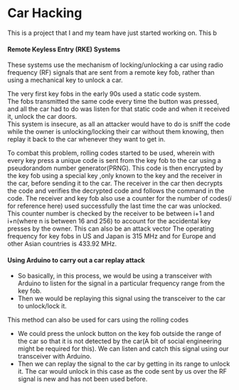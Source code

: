 # Car Hacking
This is a project that I and my team have just started working on. This b


#### Remote Keyless Entry (RKE) Systems
These systems use the mechanism of locking/unlocking a car using radio frequency (RF) signals that are sent from a remote key fob, rather than using a mechanical key to unlock a car.

The very first key fobs in the early 90s used a static code system.  
The fobs transmitted the same code every time the button was pressed, and all the car had to do was listen for that static code and when it received it, unlock the car doors.  
This system is insecure, as all an attacker would have to do is sniff the code while the owner is unlocking/locking their car without them knowing, then replay it back to the car whenever they want to get in.

To combat this problem, rolling codes started to be used, wherein with every key press a unique code is sent from the key fob to the car using a pseudorandom number generator(PRNG). This code is then encrypted by the key fob using a special key ,only known to the key and the receiver in the car, before sending it to the car. The receiver in the car then decrypts the code and verifies the decrypted code and follows the command in the code. The receiver and key fob also use a counter for the number of codes(_i_ for reference here) used successfully the last time the car was unlocked.
This counter number is checked by the receiver to be between i+1 and i+n(where n is between 16 and 256) to account for the accidental key presses by the owner. This can also be an attack vector
The operating frequency for key fobs in US and Japan is 315 MHz and for Europe and other Asian countries is 433.92 MHz.

#### Using Arduino to carry out a car replay attack

* So basically, in this process, we would be using a transceiver with Arduino to listen for the signal in a particular frequency range from the key fob.
* Then we would be replaying this signal using the transceiver to the car to unlock/lock it.

This method can also be used for cars using the rolling codes
* We could press the unlock button on the key fob outside the range of the car so that it is not detected by the car(A bit of social engineering might be required for this). We can listen and catch this signal using our transceiver with Arduino.
* Then we can replay the signal to the car by getting in its range to unlock it. The car would unlock in this case as the code sent by us over the RF signal is new and has not been used before.

